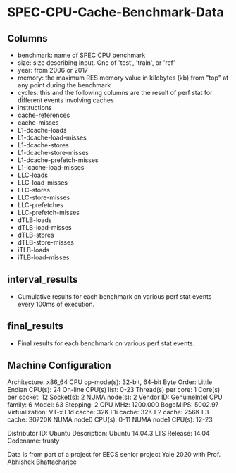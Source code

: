 # SPEC-CPU-Cache-Benchmark-Data

## Columns
*  benchmark: name of SPEC CPU benchmark
*  size: size describing input. One of 'test', 'train', or 'ref'
*  year: from 2006 or 2017
*  memory: the maximum RES memory value in kilobytes (kb) from "top" at any point during the benchmark
*  cycles: this and the following columns are the result of perf stat for different events involving caches
*  instructions
*  cache-references
*  cache-misses
*  L1-dcache-loads
*  L1-dcache-load-misses
*  L1-dcache-stores
*  L1-dcache-store-misses
*  L1-dcache-prefetch-misses
*  L1-icache-load-misses
*  LLC-loads
*  LLC-load-misses
*  LLC-stores
*  LLC-store-misses
*  LLC-prefetches
*  LLC-prefetch-misses
*  dTLB-loads
*  dTLB-load-misses
*  dTLB-stores
*  dTLB-store-misses
*  iTLB-loads
*  iTLB-load-misses

## interval_results
*  Cumulative results for each benchmark on various perf stat events every 100ms of execution.

## final_results
*  Final results for each benchmark on various perf stat events.

## Machine Configuration
Architecture:          x86_64
CPU op-mode(s):        32-bit, 64-bit
Byte Order:            Little Endian
CPU(s):                24
On-line CPU(s) list:   0-23
Thread(s) per core:    1
Core(s) per socket:    12
Socket(s):             2
NUMA node(s):          2
Vendor ID:             GenuineIntel
CPU family:            6
Model:                 63
Stepping:              2
CPU MHz:               1200.000
BogoMIPS:              5002.97
Virtualization:        VT-x
L1d cache:             32K
L1i cache:             32K
L2 cache:              256K
L3 cache:              30720K
NUMA node0 CPU(s):     0-11
NUMA node1 CPU(s):     12-23

Distributor ID:	Ubuntu
Description:	Ubuntu 14.04.3 LTS
Release:	14.04
Codename:	trusty

Data is from part of a project for EECS senior project Yale 2020 with Prof. Abhishek Bhattacharjee